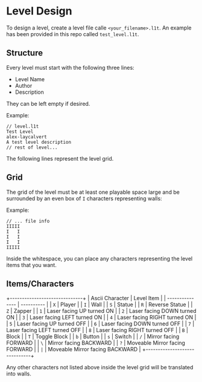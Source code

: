 # Level Design

To design a level, create a level file calle `<your_filename>.l1t`. An example has been provided in this repo called `test_level.l1t`.

## Structure

Every level must start with the following three lines:

- Level Name
- Author
- Description

They can be left empty if desired.

Example:

```
// level.l1t
Test Level
alex-laycalvert
A test level description
// rest of level...
```

The following lines represent the level grid.

## Grid

The grid of the level must be at least one playable space large and be surrounded by an even box of `I` characters representing walls:

Example:

```
// ... file info
IIIII
I   I
I   I
I   I
IIIII
```

Inside the whitespace, you can place any characters representing the level items that you want.

## Items/Characters

+------------------------------+
| Ascii Character | Level Item |
| --------------- | ---------- |
| `X`             | Player |
| `I`             | Wall |
| `S`             | Statue |
| `R`             | Reverse Statue |
| `Z`             | Zapper |
| `1`             | Laser facing UP turned ON |
| `2`             | Laser facing DOWN turned ON |
| `3`             | Laser facing LEFT turned ON |
| `4`             | Laser facing RIGHT turned ON |
| `5`             | Laser facing UP turned OFF |
| `6`             | Laser facing DOWN turned OFF |
| `7`             | Laser facing LEFT turned OFF |
| `8`             | Laser facing RIGHT turned OFF |
| `B`             | Block |
| `T`             | Toggle Block |
| `b`             | Button |
| `s`             | Switch |
| `/`             | Mirror facing FORWARD |
| `\`             | Mirror facing BACKWARD |
| `?`             | Moveable Mirror facing FORWARD |
| `|`             | Moveable Mirror facing BACKWARD |
+------------------------------+

Any other characters not listed above inside the level grid will be translated into walls.
